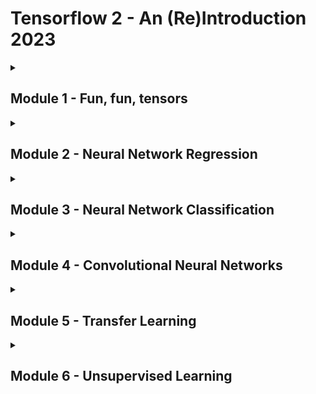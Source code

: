 # Tensorflow 2 - An (Re)Introduction 2023


<details> 
<summary> <h2>Module 1 - Fun, fun, tensors</h2> </summary>

| Article | What's Covered |
| :---: | :---: |
| [Tensor Constants, Variables and Attributes](/docs/IoT-and-Machine-Learning/ML/2023-02-19-tensorflow-introduction/2023-02-19) | Tensor Constants, Variables and Attributes |
| [Tensor Indexing, Expanding and Manipulations](/docs/IoT-and-Machine-Learning/ML/2023-02-21-tensorflow-tensors-2/2023-02-21) | Tensor Indexing, Expanding and Manipulations |
| [Matrix multiplications, Squeeze, One-hot and Numpy](/docs/IoT-and-Machine-Learning/ML/2023-02-22-tensorflow-tensors-3/2023-02-22) | Matrix multiplications, Squeeze, One-hot and Numpy |
</details>


<details> 
<summary> <h2>Module 2 - Neural Network Regression</h2> </summary>

| Article | What's Covered |
| :---: | :---: |
| [Building a Regression Model](/docs/IoT-and-Machine-Learning/ML/2023-02-23-tensorflow-neural-network-regression/2023-02-23) | Building a Regression Model and Improving it's Performance |
| [Model Evaluation](/docs/IoT-and-Machine-Learning/ML/2023-02-24-tensorflow-neural-network-regression-evaluation/2023-02-24) | Visualizing Models and Evaluating Model Performance |
|  [Model Optimization](/docs/IoT-and-Machine-Learning/ML/2023-02-25-tensorflow-neural-network-regression-experiments/2023-02-25) | Optimizing model performance |
|  [Working with a "Real" Dataset](/docs/IoT-and-Machine-Learning/ML/2023-02-26-tensorflow-neural-network-regression-real-dataset/2023-02-26) | Data pre-processing - normalization and feature-scaling |
|  [Feature Scaling](/docs/IoT-and-Machine-Learning/ML/2023-02-26-tensorflow-neural-network-regression-data-preprocessing/2023-02-26) | Working with the medical cost dataset |
</details>


<details> 
<summary> <h2>Module 3 - Neural Network Classification</h2> </summary>

| Article | What's Covered |
| :---: | :---: |
| [Non-linear Data and Activation Functions](/docs/IoT-and-Machine-Learning/ML/2023-02-27-tensorflow-neural-network-classification/2023-02-27) | Working with a non-linear dataset and activation functions |
| [Model Evaluation and Performance Improvement](/docs/IoT-and-Machine-Learning/ML/2023-02-28-tensorflow-neural-network-classification-model-evaluation/2023-02-28) | Model Evaluation and Performance Improvement |
|  [Multiclass Classification Problems](/docs/IoT-and-Machine-Learning/ML/2023-03-02-tensorflow-neural-network-multi-classification/2023-03-02) | Multiclass Classification Problems |
</details>


<details> 
<summary> <h2>Module 4 - Convolutional Neural Networks</h2> </summary>

| Article | What's Covered |
| :---: | :---: |
| [Binary Image Classification](/docs/IoT-and-Machine-Learning/ML/2023-03-03-tensorflow-convolutional-neural-network-binary-classifications/2023-03-03) | Computer Vision for Binary Image Classifications |
| [Multiclass Image Classification](/docs/IoT-and-Machine-Learning/ML/2023-03-05-tensorflow-convolutional-neural-network-multiclass-classifications/2023-03-05) | Computer Vision for Multiclass Image Classifications |
</details>


<details> 
<summary> <h2>Module 5 - Transfer Learning</h2> </summary>

| Article | What's Covered |
| :---: | :---: |
| [Feature Extraction](/docs/IoT-and-Machine-Learning/ML/2023-03-06-tensorflow-transfer-learning-feature-extraction/2023-03-06) | Using a Pre-trained Model to Extract Features |
| [Fine-Tuning](/docs/IoT-and-Machine-Learning/ML/2023-03-11-tensorflow-transfer-learning-fine-tuning/2023-03-11) | Fine-tuning Pre-trained Models |
| [Scaling](/docs/IoT-and-Machine-Learning/ML/2023-03-16-tensorflow-transfer-learning-scaling/2023-03-16) | Scale a pre-trained model to fit your needs |
</details>


<details> 
<summary> <h2>Module 6 - Unsupervised Learning</h2> </summary>

| Article | What's Covered |
| :---: | :---: |
| [Autoencoder Feature Detection](/docs/IoT-and-Machine-Learning/ML/2023-03-24-tensorflow-unsupervised-learning-autoencoders/2023-03-24) | Use Autoencoders to Reduce Dimensionality and Feature Discovery |
| [Autoencoder Super-Resolution](/docs/IoT-and-Machine-Learning/ML/2023-03-26-tensorflow-unsupervised-learning-autoencoders-super-resolution/2023-03-26) | Use Autoencoders to Increase Feature Resolution |
</details>